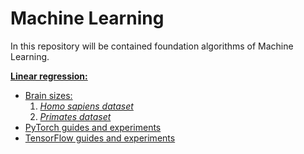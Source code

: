 # Machine Learning

In this repository will be contained foundation algorithms
 of Machine Learning.

[**Linear regression:**](./Regressions/Linear)
- [Brain sizes:](./Regressions/Linear/BrainSize/)
  1. [*Homo sapiens dataset*](./Regressions/Linear/BrainSize/homo_sapiens)
  2. [*Primates dataset*](./Regressions/Linear/BrainSize/primates)
- [PyTorch guides and experiments](./Regressions/Linear/PyTorch_guide/)
- [TensorFlow guides and experiments](./Regressions/Linear/TensorFlow_guide/)
